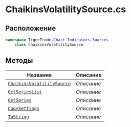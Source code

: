 
# ChaikinsVolatilitySource.cs
## Расположение
```csharp
namespace TigerTrade.Chart.Indicators.Sources  
    class ChaikinsVolatilitySource
```

## Методы
| Название | Описание |
| --- | --- |
| [`ChaikinsVolatilitySource`](./metody/ChaikinsVolatilitySource.md) | *Описание* |
| [`GetSeriesList`](./metody/GetSeriesList.md) | *Описание* |
| [`GetSeries`](./metody/GetSeries.md) | *Описание* |
| [`CopySettings`](./metody/CopySettings.md) | *Описание* |
| [`ToString`](./metody/ToString.md) | *Описание* |

